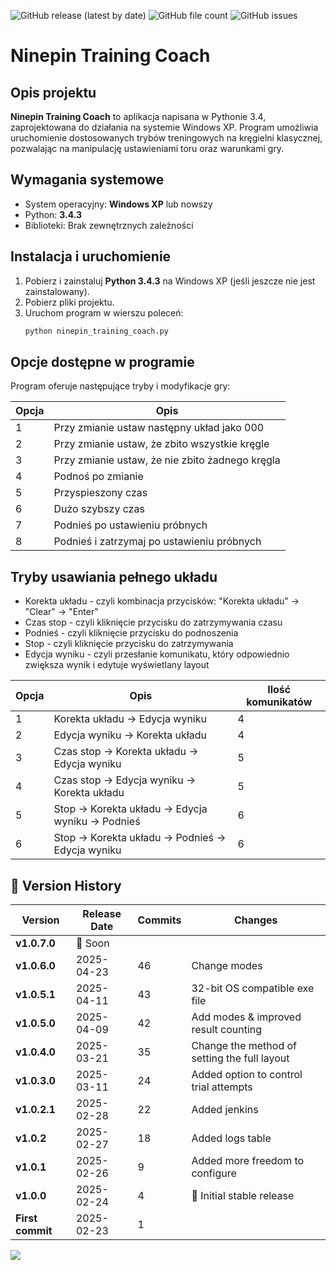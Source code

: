 ![GitHub release (latest by date)](https://img.shields.io/github/v/release/patlukas/ninepin_training_coach?label=Latest%20Release)
![GitHub file count](https://img.shields.io/github/directory-file-count/patlukas/ninepin_training_coach)
![GitHub issues](https://img.shields.io/github/issues/patlukas/ninepin_training_coach)

# Ninepin Training Coach

## Opis projektu

**Ninepin Training Coach** to aplikacja napisana w Pythonie 3.4, zaprojektowana do działania na systemie Windows XP. Program umożliwia uruchomienie dostosowanych trybów treningowych na kręgielni klasycznej, pozwalając na manipulację ustawieniami toru oraz warunkami gry.

## Wymagania systemowe

- System operacyjny: **Windows XP** lub nowszy
- Python: **3.4.3**
- Biblioteki: Brak zewnętrznych zależności

## Instalacja i uruchomienie

1. Pobierz i zainstaluj **Python 3.4.3** na Windows XP (jeśli jeszcze nie jest zainstalowany).
2. Pobierz pliki projektu.
3. Uruchom program w wierszu poleceń:
   ```sh
   python ninepin_training_coach.py
   ```

## Opcje dostępne w programie

Program oferuje następujące tryby i modyfikacje gry:

| Opcja | Opis                                            |
| ----- | ----------------------------------------------- |
| 1     | Przy zmianie ustaw następny układ jako 000      |
| 2     | Przy zmianie ustaw, że zbito wszystkie kręgle   |
| 3     | Przy zmianie ustaw, że nie zbito żadnego kręgla |
| 4     | Podnoś po zmianie                               |
| 5     | Przyspieszony czas                              |
| 6     | Dużo szybszy czas                               |
| 7     | Podnieś po ustawieniu próbnych                  |
| 8     | Podnieś i zatrzymaj po ustawieniu próbnych      |

## Tryby usawiania pełnego układu

* Korekta układu - czyli kombinacja przycisków: "Korekta układu" -> "Clear" -> "Enter"
* Czas stop - czyli kliknięcie przycisku do zatrzymywania czasu
* Podnieś - czyli kliknięcie przycisku do podnoszenia
* Stop - czyli kliknięcie przycisku do zatrzymywania
* Edycja wyniku - czyli przesłanie komunikatu, który odpowiednio zwiększa wynik i edytuje wyświetlany layout

| Opcja | Opis                                                | Ilość komunikatów |
|-------|-----------------------------------------------------|-------------------|
| 1     | Korekta układu -> Edycja wyniku                     | 4                 |
| 2     | Edycja wyniku -> Korekta układu                     | 4                 |
| 3     | Czas stop -> Korekta układu -> Edycja wyniku        | 5                 |
| 4     | Czas stop -> Edycja wyniku -> Korekta układu        | 5                 |
| 5     | Stop -> Korekta układu -> Edycja wyniku -> Podnieś  | 6                 |
| 6     | Stop -> Korekta układu -> Podnieś -> Edycja wyniku  | 6                 |



## 📌 Version History

| Version          | Release Date | Commits | Changes                                      |
|------------------|--------------|---------|----------------------------------------------|
| **v1.0.7.0**     | 🚧 Soon      |         |                                              |
| **v1.0.6.0**     | 2025-04-23   | 46      | Change modes                                 |
| **v1.0.5.1**     | 2025-04-11   | 43      | 32-bit OS compatible exe file                |
| **v1.0.5.0**     | 2025-04-09   | 42      | Add modes & improved result counting         |
| **v1.0.4.0**     | 2025-03-21   | 35      | Change the method of setting the full layout |
| **v1.0.3.0**     | 2025-03-11   | 24      | Added option to control trial attempts       |
| **v1.0.2.1**     | 2025-02-28   | 22      | Added jenkins                                |
| **v1.0.2**       | 2025-02-27   | 18      | Added logs table                             |
| **v1.0.1**       | 2025-02-26   | 9       | Added more freedom to configure              |
| **v1.0.0**       | 2025-02-24   | 4       | 🎉 Initial stable release                    |
| **First commit** | 2025-02-23   | 1       |                                              |

![](https://github.ct8.pl/readme/patlukas/ninepin_training_coach)
